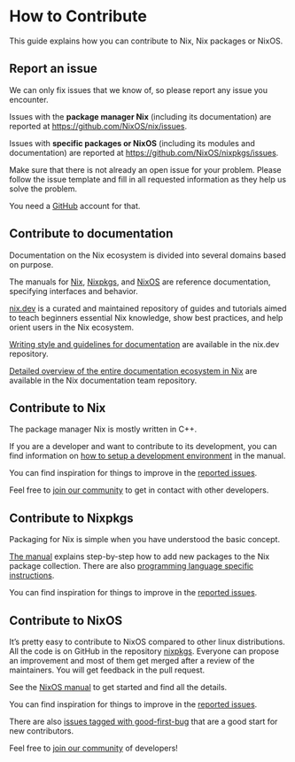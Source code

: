 # How to Contribute

This guide explains how you can contribute to Nix, Nix packages or
NixOS.

## Report an issue

We can only fix issues that we know of, so please report any issue you
encounter.

Issues with the **package manager Nix** (including its documentation)
are reported at <https://github.com/NixOS/nix/issues>.

Issues with **specific packages or NixOS** (including its modules and
documentation) are reported at <https://github.com/NixOS/nixpkgs/issues>.

Make sure that there is not already an open issue for your problem.
Please follow the issue template and fill in all requested information
as they help us solve the problem.

You need a [GitHub] account for that.

[github]: https://github.com/

## Contribute to documentation

Documentation on the Nix ecosystem is divided into several domains based on purpose.

The manuals for [Nix][nix manual], [Nixpkgs][nixpkgs manual], and [NixOS][nixos manual] 
are reference documentation, specifying interfaces and behavior.

[nix.dev] is a curated and maintained repository of guides and tutorials aimed
to teach beginners essential Nix knowledge, show best practices, and help orient
users in the Nix ecosystem.

[Writing style and guidelines for documentation] are available in the nix.dev
repository.

[Detailed overview of the entire documentation ecosystem in Nix] are available
in the Nix documentation team repository.

[nix manual]: https://nixos.org/manual/nix/stable/quick-start.html
[nixpkgs manual]: https://nixos.org/manual/nixpkgs/stable
[nixos manual]: https://nixos.org/manual/nixos/stable
[nix.dev]: https://nix.dev
[Writing style and guidelines for documentation]: https://github.com/NixOS/nix.dev/blob/master/CONTRIBUTING.md#user-content-guidelines
[Detailed overview of the entire documentation ecosystem in Nix]: https://github.com/NixOS/nix.dev/blob/master/maintainers/how-to-contribute-to-documentation.md

## Contribute to Nix

The package manager Nix is mostly written in C++.

If you are a developer and want to contribute to its development, you can find
information on [how to setup a development environment] in the manual.

You can find inspiration for things to improve in the [reported issues][nix issues].

Feel free to [join our community] to get in
contact with other developers.

[how to setup a development environment]: https://nixos.org/manual/nix/unstable/contributing/hacking.html
[nix issues]: https://github.com/NixOS/nix/issues
[join our community]: https://github.com/NixOS/nixpkgs#community

## Contribute to Nixpkgs

Packaging for Nix is simple when you have understood the basic concept.

[The manual][nixpkgs manual] explains step-by-step how to add new packages to
the Nix package collection. There are also [programming language specific instructions].

You can find inspiration for things to improve in the [reported issues][nixpkgs issues].

[programming language specific instructions]: https://nixos.org/manual/nixpkgs/stable/#chap-language-support
[nixpkgs issues]: https://github.com/NixOS/nixpkgs/issues?page=3&q=is%3Aissue+is%3Aopen+label%3A%228.has%3A+package+%28update%29%22%2C%228.has%3A+package+%28new%29%22%2C%229.needs%3A+package+%28update%29%22%2C%229.needs%3A+package+%28new%29%22%2C%220.kind%3A+packaging+request%22%2C%220.kind%3A+build+failure%22

## Contribute to NixOS

It’s pretty easy to contribute to NixOS compared to other linux
distributions. All the code is on GitHub in the repository [nixpkgs].
Everyone can propose an improvement and most of them get merged after a
review of the maintainers. You will get feedback in the pull request.

See the [NixOS manual][nixos manual dev] to get started and find all the details.

You can find inspiration for things to improve in the [reported issues][nixos issues].

There are also [issues tagged with good-first-bug] that are a good start for new
contributors.

Feel free to [join our community] of developers!

[nixpkgs]: https://github.com/NixOS/nixpkgs
[nixos manual dev]: https://nixos.org/manual/nixos/stable/index.html#ch-development
[nixos issues]: https://github.com/NixOS/nixpkgs/issues?q=is%3Aopen+is%3Aissue+label%3A%226.topic%3A+nixos%22
[issues tagged with good-first-bug]: https://github.com/NixOS/nixpkgs/labels/3.skill%3A%20good-first-bug
